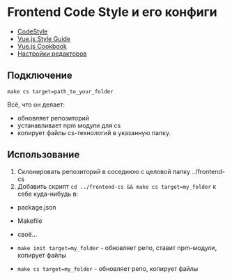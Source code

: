 # Frontend Code Style и его конфиги

- [CodeStyle](doc/cs.md)
- [Vue.js Style Guide](doc/vue.md)
- [Vue.js Cookbook](doc/vue-cookbook.md)
- [Настройки редакторов](doc/editors.md)

## Подключение

`make cs target=path_to_your_folder`


Всё, что он делает:
 - обновляет репозиторий
 - устанавливает npm модули для cs
 - копирует файлы cs-технологий в указанную папку.

## Использование

1. Склонировать репозиторий в соседнюю с целовой папку ../frontend-cs
2. Добавить скрипт `cd ../frontend-cs && make cs target=my_folder` к себе куда-нибудь в:
- package.json
- Makefile
- своё...

- `make init target=my_folder` - обновляет репо, ставит npm-модули, копирует файлы
- `make cs target=my_folder` - обновляет репо, копирует файлы





